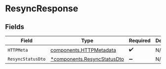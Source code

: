 # ResyncResponse


## Fields

| Field                                                                     | Type                                                                      | Required                                                                  | Description                                                               |
| ------------------------------------------------------------------------- | ------------------------------------------------------------------------- | ------------------------------------------------------------------------- | ------------------------------------------------------------------------- |
| `HTTPMeta`                                                                | [components.HTTPMetadata](../../models/components/httpmetadata.md)        | :heavy_check_mark:                                                        | N/A                                                                       |
| `ResyncStatusDto`                                                         | [*components.ResyncStatusDto](../../models/components/resyncstatusdto.md) | :heavy_minus_sign:                                                        | N/A                                                                       |